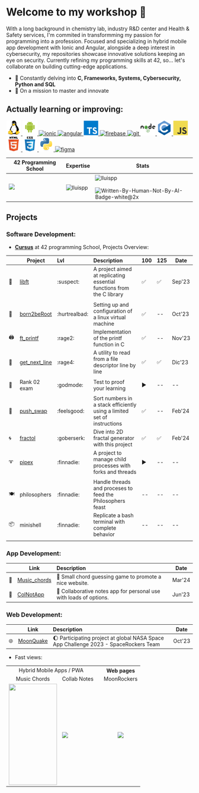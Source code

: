 
<h1 align="left">Welcome to my workshop 🔨</h1>

With a long background in chemistry lab, industry R&D center and Health & Safety services, I'm commited in transformming my passion for programming into a profession. Focused and specializing in hybrid mobile app development with Ionic and Angular, alongside a deep interest in cybersecurity, my repositories showcase innovative solutions keeping an eye on security. Currently refining my programming skills at 42, so... let's collaborate on building cutting-edge applications.


  - 🌱 Constantly delving into **C, Frameworks, Systems, Cybersecurity, Python and SQL**
  - 🚀 On a mission to master and innovate


## Actually learning or improving:

<p align="left">
  <a href="https://www.linux.org/" target="_blank" rel="noreferrer"> <img src="https://raw.githubusercontent.com/devicons/devicon/master/icons/linux/linux-original.svg" alt="linux" width="40" height="40"/> </a>
  <a href="https://developer.android.com" target="_blank" rel="noreferrer"> <img src="https://raw.githubusercontent.com/devicons/devicon/master/icons/android/android-original-wordmark.svg" alt="android" width="40" height="40"/> </a>
  <a href="https://ionicframework.com" target="_blank" rel="noreferrer"> <img src="https://upload.wikimedia.org/wikipedia/commons/d/d1/Ionic_Logo.svg" alt="ionic" width="40" height="40"/> </a>
  <a href="https://angular.io" target="_blank" rel="noreferrer"> <img src="https://angular.io/assets/images/logos/angular/angular.svg" alt="angular" width="40" height="40"/> </a> 
  <a href="https://www.typescriptlang.org/" target="_blank" rel="noreferrer"> <img src="https://raw.githubusercontent.com/devicons/devicon/master/icons/typescript/typescript-original.svg" alt="typescript" width="40" height="40"/> </a>
  <a href="https://firebase.google.com/" target="_blank" rel="noreferrer"> <img src="https://www.vectorlogo.zone/logos/firebase/firebase-icon.svg" alt="firebase" width="40" height="40"/> </a>
  <a href="https://git-scm.com/" target="_blank" rel="noreferrer"> <img src="https://www.vectorlogo.zone/logos/git-scm/git-scm-icon.svg" alt="git" width="40" height="40"/> </a>
  <a href="https://nodejs.org" target="_blank" rel="noreferrer"> <img src="https://raw.githubusercontent.com/devicons/devicon/master/icons/nodejs/nodejs-original-wordmark.svg" alt="nodejs" width="40" height="40"/> </a>
  <a href="https://www.cprogramming.com/" target="_blank" rel="noreferrer"> <img src="https://raw.githubusercontent.com/devicons/devicon/master/icons/c/c-original.svg" alt="c" width="40" height="40"/> </a>
  <a href="https://developer.mozilla.org/en-US/docs/Web/JavaScript" target="_blank" rel="noreferrer"> <img src="https://raw.githubusercontent.com/devicons/devicon/master/icons/javascript/javascript-original.svg" alt="javascript" width="40" height="40"/> </a>
  <a href="https://www.w3.org/html/" target="_blank" rel="noreferrer"> <img src="https://raw.githubusercontent.com/devicons/devicon/master/icons/html5/html5-original-wordmark.svg" alt="html5" width="40" height="40"/> </a>
  <a href="https://www.w3schools.com/css/" target="_blank" rel="noreferrer"> <img src="https://raw.githubusercontent.com/devicons/devicon/master/icons/css3/css3-original-wordmark.svg" alt="css3" width="40" height="40"/> </a>
  <a href="https://www.python.org" target="_blank" rel="noreferrer"> <img src="https://raw.githubusercontent.com/devicons/devicon/master/icons/python/python-original.svg" alt="python" width="40" height="40"/> </a>
  <a href="https://www.figma.com/" target="_blank" rel="noreferrer"> <img src="https://www.vectorlogo.zone/logos/figma/figma-icon.svg" alt="figma" width="40" height="40"/> </a>

<div align="center">
   
|<div align="center">42 Programming School</div>|<div align="center">Expertise</div>|<div align="center">Stats</div>|
|:---|:---|:---|
|<img width="260" src="https://github.com/LLuisPP/42Cursus/assets/116104082/a73b6542-e7f1-4b6b-b59b-7f841960c621" />|<img align="center" width="290" src="https://github-readme-stats.vercel.app/api/top-langs?username=lluispp&show_icons=true&locale=en&layout=compact" alt="lluispp" />|<img align="center" src="https://komarev.com/ghpvc/?username=lluispp&label=Profile%20views&color=0eb437&style=flat" alt="lluispp" /><br><br><img width="131" alt="Written-By-Human-Not-By-AI-Badge-white@2x" src="https://github.com/LLuisPP/LLuisPP/assets/116104082/dfe4e725-c00e-4fe9-a2db-ec28ed892683"><br>|

</div>

</p>


## Projects

<h3 align="left">Software Development:</h3>

- **[Cursus](https://github.com/LLuisPP/42Cursus/tree/main/)** at 42 programming School, Projects Overview:

<div align="center">

||Project|Lvl|Description|100|125|Date|
|:---|---|:---|:---|:---|:---|---|
|📖|[libft](https://github.com/LLuisPP/42Cursus/tree/main/libft)|:suspect:| A project aimed at replicating essential functions from the C library |✅|✅|Sep'23|
||||||||
|🐧|[born2beRoot](https://github.com/LLuisPP/42Cursus/tree/main/born2beroot)|:hurtrealbad:| Setting up and configuration of a linux virtual machine |✅|--|Oct'23|
|🖨|[ft_printf](https://github.com/LLuisPP/42Cursus/tree/main/ft_printf)|:rage2:| Implementation of the printf function in C|✅|--|Nov'23|
|📝|[get_next_line](https://github.com/LLuisPP/42Cursus/tree/main/get_next_line)|:rage4:| A utility to read from a file descriptor line by line |✅|✅|Dic'23|
||||||||
|🔖|Rank 02 exam| :godmode:|Test to proof your learning|▶️|--|--|Feb'24|
||||||||
|🔢|[push_swap](https://github.com/LLuisPP/42Cursus/tree/main/push_swap)|:feelsgood:| Sort numbers in a stack efficiently using a limited set of instructions |✅|--|Feb'24|
|🌀|[fractol](https://github.com/LLuisPP/42Cursus/tree/main/fractol)|:goberserk:| Dive into 2D fractal generator with this project |✅|✅|Feb'24|
|➰|[pipex](https://github.com/LLuisPP/42Cursus/tree/main/pipex)|:finnadie:| A project to manage child processes with forks and threads |▶️|--|--|
||||||||
|🍽|philosophers|:finnadie:| Handle threads and proceses to feed the Philosophers feast |--|--|--|
|📦|minishell|:finnadie:| Replicate a bash terminal with complete behavior |--|--|--|
||||||||


</div>

<p>

<h3 align="left">App Development:</h3>

<div align="center">

||Link|Description|Date|
|---|---|:---|---|
|📱|[Music_chords](https://musicaltoolstabs.web.app/)|🎸 Small chord guessing game to promote a nice website.|Mar'24|
|📱|[ColNotApp](https://colnotapp.web.app/)|📃 Collaborative notes app for personal use with loads of options.|Jun'23|

</div>

<h3 align="left">Web Development:</h3>

<div align="center">

||Link|Description|Date|
|---|---|:---|---|
|🌐|[MoonQuake](https://moonquakev2.onrender.com/)|🌔 Participating project at global NASA Space App Challenge 2023 - SpaceRockers Team|Oct'23|

</div>

- Fast views:

<div align="center">

<table>
  <tr>
    <td colspan="2" align="center">Hybrid Mobile Apps / PWA</td>
    <td rowspan="4" align="center">
    <th align="center">Web pages</th>
  </tr>
  <tr>
    <td align="center">Music Chords</td>
    <td align="center">Collab Notes</td>
    <td align="center">MoonRockers</td>
  </tr>
  <tr>
    <td><img align="center" width="130" height="272" src="https://github.com/LLuisPP/LLuisPP/assets/116104082/c9200cb8-152f-4e56-9a9b-985766514eb3"></td>
    <td><img align="center" width="130" src="https://github.com/LLuisPP/LLuisPP/assets/116104082/0e1bfb0f-00fb-44d9-aa55-aa2b391f8dd9"></td>
    <td align="center"><img align="center" width="280" src="https://github.com/LLuisPP/LLuisPP/assets/116104082/6934ddc1-e7c9-46ce-b8ff-1516aca42622"></td>
  </tr>
</table>
</div>
